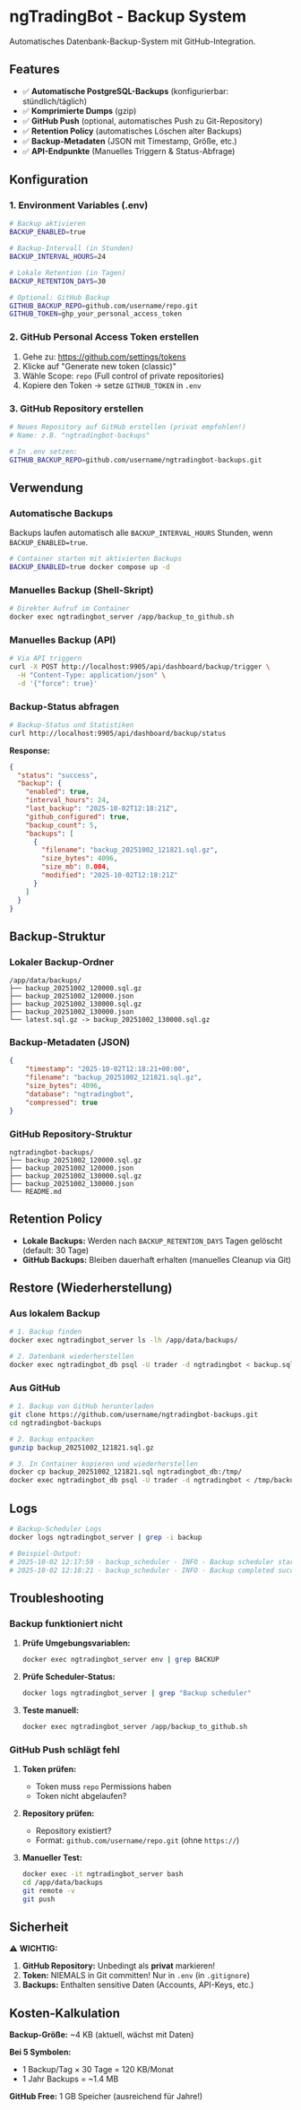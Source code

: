 # ngTradingBot - Backup System

Automatisches Datenbank-Backup-System mit GitHub-Integration.

## Features

- ✅ **Automatische PostgreSQL-Backups** (konfigurierbar: stündlich/täglich)
- ✅ **Komprimierte Dumps** (gzip)
- ✅ **GitHub Push** (optional, automatisches Push zu Git-Repository)
- ✅ **Retention Policy** (automatisches Löschen alter Backups)
- ✅ **Backup-Metadaten** (JSON mit Timestamp, Größe, etc.)
- ✅ **API-Endpunkte** (Manuelles Triggern & Status-Abfrage)

## Konfiguration

### 1. Environment Variables (.env)

```bash
# Backup aktivieren
BACKUP_ENABLED=true

# Backup-Intervall (in Stunden)
BACKUP_INTERVAL_HOURS=24

# Lokale Retention (in Tagen)
BACKUP_RETENTION_DAYS=30

# Optional: GitHub Backup
GITHUB_BACKUP_REPO=github.com/username/repo.git
GITHUB_TOKEN=ghp_your_personal_access_token
```

### 2. GitHub Personal Access Token erstellen

1. Gehe zu: https://github.com/settings/tokens
2. Klicke auf "Generate new token (classic)"
3. Wähle Scope: `repo` (Full control of private repositories)
4. Kopiere den Token → setze `GITHUB_TOKEN` in `.env`

### 3. GitHub Repository erstellen

```bash
# Neues Repository auf GitHub erstellen (privat empfohlen!)
# Name: z.B. "ngtradingbot-backups"

# In .env setzen:
GITHUB_BACKUP_REPO=github.com/username/ngtradingbot-backups.git
```

## Verwendung

### Automatische Backups

Backups laufen automatisch alle `BACKUP_INTERVAL_HOURS` Stunden, wenn `BACKUP_ENABLED=true`.

```bash
# Container starten mit aktivierten Backups
BACKUP_ENABLED=true docker compose up -d
```

### Manuelles Backup (Shell-Skript)

```bash
# Direkter Aufruf im Container
docker exec ngtradingbot_server /app/backup_to_github.sh
```

### Manuelles Backup (API)

```bash
# Via API triggern
curl -X POST http://localhost:9905/api/dashboard/backup/trigger \
  -H "Content-Type: application/json" \
  -d '{"force": true}'
```

### Backup-Status abfragen

```bash
# Backup-Status und Statistiken
curl http://localhost:9905/api/dashboard/backup/status
```

**Response:**
```json
{
  "status": "success",
  "backup": {
    "enabled": true,
    "interval_hours": 24,
    "last_backup": "2025-10-02T12:18:21Z",
    "github_configured": true,
    "backup_count": 5,
    "backups": [
      {
        "filename": "backup_20251002_121821.sql.gz",
        "size_bytes": 4096,
        "size_mb": 0.004,
        "modified": "2025-10-02T12:18:21Z"
      }
    ]
  }
}
```

## Backup-Struktur

### Lokaler Backup-Ordner

```
/app/data/backups/
├── backup_20251002_120000.sql.gz
├── backup_20251002_120000.json
├── backup_20251002_130000.sql.gz
├── backup_20251002_130000.json
└── latest.sql.gz -> backup_20251002_130000.sql.gz
```

### Backup-Metadaten (JSON)

```json
{
    "timestamp": "2025-10-02T12:18:21+00:00",
    "filename": "backup_20251002_121821.sql.gz",
    "size_bytes": 4096,
    "database": "ngtradingbot",
    "compressed": true
}
```

### GitHub Repository-Struktur

```
ngtradingbot-backups/
├── backup_20251002_120000.sql.gz
├── backup_20251002_120000.json
├── backup_20251002_130000.sql.gz
├── backup_20251002_130000.json
└── README.md
```

## Retention Policy

- **Lokale Backups:** Werden nach `BACKUP_RETENTION_DAYS` Tagen gelöscht (default: 30 Tage)
- **GitHub Backups:** Bleiben dauerhaft erhalten (manuelles Cleanup via Git)

## Restore (Wiederherstellung)

### Aus lokalem Backup

```bash
# 1. Backup finden
docker exec ngtradingbot_server ls -lh /app/data/backups/

# 2. Datenbank wiederherstellen
docker exec ngtradingbot_db psql -U trader -d ngtradingbot < backup.sql
```

### Aus GitHub

```bash
# 1. Backup von GitHub herunterladen
git clone https://github.com/username/ngtradingbot-backups.git
cd ngtradingbot-backups

# 2. Backup entpacken
gunzip backup_20251002_121821.sql.gz

# 3. In Container kopieren und wiederherstellen
docker cp backup_20251002_121821.sql ngtradingbot_db:/tmp/
docker exec ngtradingbot_db psql -U trader -d ngtradingbot < /tmp/backup_20251002_121821.sql
```

## Logs

```bash
# Backup-Scheduler Logs
docker logs ngtradingbot_server | grep -i backup

# Beispiel-Output:
# 2025-10-02 12:17:59 - backup_scheduler - INFO - Backup scheduler started (interval: 24h, enabled: True)
# 2025-10-02 12:18:21 - backup_scheduler - INFO - Backup completed successfully
```

## Troubleshooting

### Backup funktioniert nicht

1. **Prüfe Umgebungsvariablen:**
   ```bash
   docker exec ngtradingbot_server env | grep BACKUP
   ```

2. **Prüfe Scheduler-Status:**
   ```bash
   docker logs ngtradingbot_server | grep "Backup scheduler"
   ```

3. **Teste manuell:**
   ```bash
   docker exec ngtradingbot_server /app/backup_to_github.sh
   ```

### GitHub Push schlägt fehl

1. **Token prüfen:**
   - Token muss `repo` Permissions haben
   - Token nicht abgelaufen?

2. **Repository prüfen:**
   - Repository existiert?
   - Format: `github.com/username/repo.git` (ohne `https://`)

3. **Manueller Test:**
   ```bash
   docker exec -it ngtradingbot_server bash
   cd /app/data/backups
   git remote -v
   git push
   ```

## Sicherheit

⚠️ **WICHTIG:**

1. **GitHub Repository:** Unbedingt als **privat** markieren!
2. **Token:** NIEMALS in Git committen! Nur in `.env` (in `.gitignore`)
3. **Backups:** Enthalten sensitive Daten (Accounts, API-Keys, etc.)

## Kosten-Kalkulation

**Backup-Größe:** ~4 KB (aktuell, wächst mit Daten)

**Bei 5 Symbolen:**
- 1 Backup/Tag × 30 Tage = 120 KB/Monat
- 1 Jahr Backups = ~1.4 MB

**GitHub Free:** 1 GB Speicher (ausreichend für Jahre!)
